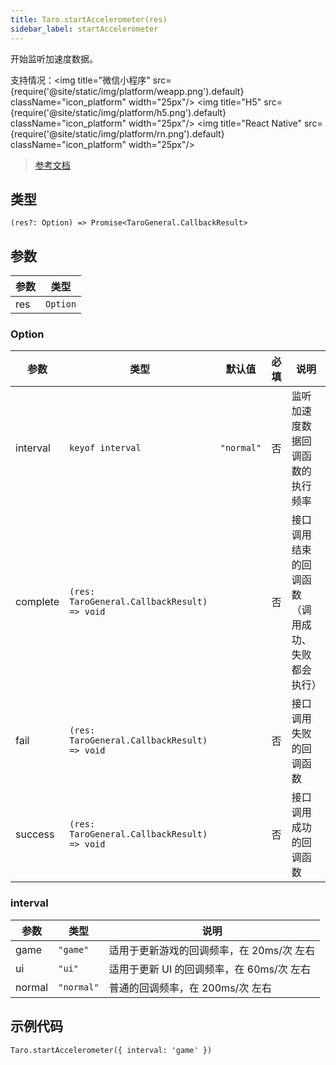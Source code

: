 ```yaml
---
title: Taro.startAccelerometer(res)
sidebar_label: startAccelerometer
---
```


开始监听加速度数据。

支持情况：<img title="微信小程序" src={require('@site/static/img/platform/weapp.png').default} className="icon_platform" width="25px"/> <img title="H5" src={require('@site/static/img/platform/h5.png').default} className="icon_platform" width="25px"/> <img title="React Native" src={require('@site/static/img/platform/rn.png').default} className="icon_platform" width="25px"/>

> [参考文档](https://developers.weixin.qq.com/miniprogram/dev/api/device/accelerometer/wx.startAccelerometer.html)

## 类型

```tsx
(res?: Option) => Promise<TaroGeneral.CallbackResult>
```

## 参数

| 参数 | 类型 |
| --- | --- |
| res | `Option` |

### Option

| 参数 | 类型 | 默认值 | 必填 | 说明 |
| --- | --- | :---: | :---: | --- |
| interval | `keyof interval` | `"normal"` | 否 | 监听加速度数据回调函数的执行频率 |
| complete | `(res: TaroGeneral.CallbackResult) => void` |  | 否 | 接口调用结束的回调函数（调用成功、失败都会执行） |
| fail | `(res: TaroGeneral.CallbackResult) => void` |  | 否 | 接口调用失败的回调函数 |
| success | `(res: TaroGeneral.CallbackResult) => void` |  | 否 | 接口调用成功的回调函数 |

### interval

| 参数 | 类型 | 说明 |
| --- | --- | --- |
| game | `"game"` | 适用于更新游戏的回调频率，在 20ms/次 左右 |
| ui | `"ui"` | 适用于更新 UI 的回调频率，在 60ms/次 左右 |
| normal | `"normal"` | 普通的回调频率，在 200ms/次 左右 |

## 示例代码

```tsx
Taro.startAccelerometer({ interval: 'game' })
```
